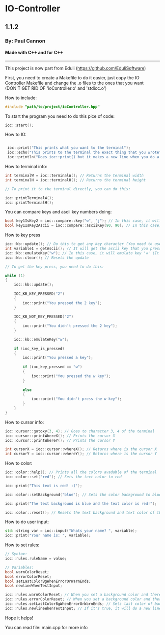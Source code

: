 # IO-Controller

## 1.1.2

### By: Paul Cannon

#### Made with C++ and for C++
---

This project is now part from Eduli (https://github.com/EduliSoftware)

First, you need to create a Makefile to do it easier, just copy the IO Controller Makefile and change the .o files to the ones that you want (DON'T GET RID OF 'ioController.o' and 'stdioc.o')

How to include:

```cpp
#include "path/to/project/ioController.hpp"
```

To start the program you need to do this pice of code:
```cpp
ioc::start();
```

How to IO:

```cpp

 ioc::print("This prints what you want to the terminal"); 
 ioc::echo("This prints to the terminal the exact thing that you wrote");
 ioc::println("Does ioc::print() but it makes a new line when you do a new parameter")

```

How to terminal info:

```cpp
int terminalW = ioc::terminalW(); // Returns the terminal width
int terminalH = ioc::terminalH(); // Returns the terminal height

// To print it to the terminal directly, you can do this:

ioc::printTerminalW();
ioc::printTerminalH();
```

You can compare keys and ascii key numbers doing:

```cpp
bool key1IsKey2 = ioc::compare::key("w", "j"); // In this case, it will return false / 0, because key1 is not the same as key2
bool key1IsKey2Ascii = ioc::compare::asciiKey(90, 90); // In this case, it will return true / 1, because key1 is the same as key2
```

How to key press

```cpp
ioc::kb::update(); // Do this to get any key character (You need to use it in a while / for loop to do it right)
int variable1 = getAscii(); // It will get the ascii key that you pressed
ioc::kb::emulateKey("w"); // In this case, it will emulate key 'w' (It will do that key (x) will be pressed)
ioc::kb::clear(); // Resets the update

// To get the key press, you need to do this:

while (1)
{
    ioc::kb::update();
    
    IOC_KB_KEY_PRESSED("2")
    {
        ioc::print("You pressed the 2 key");
    }
    
    IOC_KB_NOT_KEY_PRESSED("2")
    {
        ioc::print("You didn't pressed the 2 key");
    }

    ioc::kb::emulateKey("w");
    
    if (ioc_key_is_pressed)
    {
        ioc::print("You pressed a key");
        
        if (ioc_key_pressed == "w")
        {
            ioc::print("You pressed the w key");
        }
        
        else
        {
            ioc::print("You didn't press the w key");
        }
    }
}

```

How to cursor info:

```cpp
ioc::cursor::gotoxy(3, 4); // Goes to character 3, 4 of the terminal
ioc::cursor::printWhereX(); // Prints the cursor X
ioc::cursor::printWhereY(); // Prints the cursor Y

int cursorX = ioc::cursor::whereX(); // Returns where is the cursor X
int cursorY = ioc::cursor::whereY(); // Returns where is the cursor Y
```

How to color:

```cpp
ioc::color::help(); // Prints all the colors avadable of the terminal
ioc::color::set("red"); // Sets the text color to red

ioc::print("This text is red! :)");

ioc::color::setBackground("blue"); // Sets the color background to blue

ioc::print("The text background is blue and the text color is red!");

ioc::color::reset(); // Resets the text background and text color of the terminal
```

How to do user input:

```cpp
std::string var = ioc::input("Whats your name? ", variable);
ioc::print("Your name is: ", variable);
```

How to set rules:

```cpp
// Syntax:
ioc::rules.ruleName = value;

// Variables:
bool warnColorReset;
bool errorColorReset;
bool setLastColorBgWhenErrorOrWarnEnds;
bool newlineWhenTextInput;

ioc::rules.warnColorReset; // When you set a background color and there is a warning it will reset background color to default if its true
ioc::rules.errorColorReset; // When you set a background color and there is an error it will reset background color to default if its true
ioc::rules.setLastColorBgWhenErrorOrWarnEnds; // Sets last color of background when warning / error (the variable 'rules.warnColorResets' needs to be true and same with 'rules.errorColorResets')
ioc::rules.newlineWhenTextInput; // If it's true, it will do a new line when doing user input

```

Hope it helps!

You can read file: main.cpp for more info

